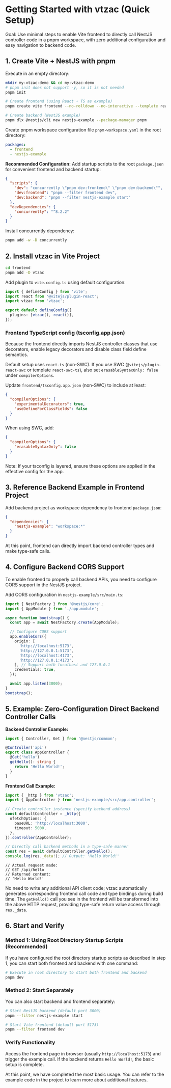 # Getting Started with vtzac (Quick Setup)

Goal: Use minimal steps to enable Vite frontend to directly call NestJS controller code in a pnpm workspace, with zero additional configuration and easy navigation to backend code.

## 1. Create Vite + NestJS with pnpm

Execute in an empty directory:

```bash
mkdir my-vtzac-demo && cd my-vtzac-demo
# pnpm init does not support -y, so it is not needed
pnpm init

# Create frontend (using React + TS as example)
pnpm create vite frontend --no-rolldown --no-interactive --template react-ts

# Create backend (NestJS example)
pnpm dlx @nestjs/cli new nestjs-example --package-manager pnpm
```

Create pnpm workspace configuration file `pnpm-workspace.yaml` in the root directory:

```yaml
packages:
  - frontend
  - nestjs-example
```

**Recommended Configuration:** Add startup scripts to the root `package.json` for convenient frontend and backend startup:

```json
{
  "scripts": {
    "dev": "concurrently \"pnpm dev:frontend\" \"pnpm dev:backend\"",
    "dev:frontend": "pnpm --filter frontend dev",
    "dev:backend": "pnpm --filter nestjs-example start"
  },
  "devDependencies": {
    "concurrently": "^8.2.2"
  }
}
```

Install concurrently dependency:

```bash
pnpm add -w -D concurrently
```

## 2. Install vtzac in Vite Project

```bash
cd frontend
pnpm add -D vtzac
```

Add plugin to `vite.config.ts` using default configuration:

```ts
import { defineConfig } from 'vite';
import react from '@vitejs/plugin-react';
import vtzac from 'vtzac';

export default defineConfig({
  plugins: [vtzac(), react()],
});
```

### Frontend TypeScript config (tsconfig.app.json)

Because the frontend directly imports NestJS controller classes that use decorators, enable legacy decorators and disable class field define semantics.

Default setup uses `react-ts` (non-SWC). If you use SWC (`@vitejs/plugin-react-swc` or template `react-swc-ts`), also set `erasableSyntaxOnly: false` under `compilerOptions`.

Update `frontend/tsconfig.app.json` (non-SWC) to include at least:

```json
{
  "compilerOptions": {
    "experimentalDecorators": true,
    "useDefineForClassFields": false
  }
}
```

When using SWC, add:

```json
{
  "compilerOptions": {
    "erasableSyntaxOnly": false
  }
}
```

Note: If your tsconfig is layered, ensure these options are applied in the effective config for the app.

## 3. Reference Backend Example in Frontend Project

Add backend project as workspace dependency to frontend `package.json`:

```json
{
  "dependencies": {
    "nestjs-example": "workspace:*"
  }
}
```

At this point, frontend can directly import backend controller types and make type-safe calls.

## 4. Configure Backend CORS Support

To enable frontend to properly call backend APIs, you need to configure CORS support in the NestJS project.

Add CORS configuration in `nestjs-example/src/main.ts`:

```ts
import { NestFactory } from '@nestjs/core';
import { AppModule } from './app.module';

async function bootstrap() {
  const app = await NestFactory.create(AppModule);

  // Configure CORS support
  app.enableCors({
    origin: [
      'http://localhost:5173',
      'http://127.0.0.1:5173',
      'http://localhost:4173',
      'http://127.0.0.1:4173',
    ], // Support both localhost and 127.0.0.1
    credentials: true,
  });

  await app.listen(3000);
}
bootstrap();
```

## 5. Example: Zero-Configuration Direct Backend Controller Calls

**Backend Controller Example:**

```ts
import { Controller, Get } from '@nestjs/common';

@Controller('api')
export class AppController {
  @Get('hello')
  getHello(): string {
    return 'Hello World!';
  }
}
```

**Frontend Call Example:**

```ts
import { _http } from 'vtzac';
import { AppController } from 'nestjs-example/src/app.controller';

// Create controller instance (specify backend address)
const defaultController = _http({
  ofetchOptions: {
    baseURL: 'http://localhost:3000',
    timeout: 5000,
  },
}).controller(AppController);

// Directly call backend methods in a type-safe manner
const res = await defaultController.getHello();
console.log(res._data!); // Output: 'Hello World!'
```

```
// Actual request made:
// GET /api/hello
// Returned content:
// 'Hello World!'
```

No need to write any additional API client code; vtzac automatically generates corresponding frontend call code and type bindings during build time. The `getHello()` call you see in the frontend will be transformed into the above HTTP request, providing type-safe return value access through `res._data`.

## 6. Start and Verify

### Method 1: Using Root Directory Startup Scripts (Recommended)

If you have configured the root directory startup scripts as described in step 1, you can start both frontend and backend with one command:

```bash
# Execute in root directory to start both frontend and backend
pnpm dev
```

### Method 2: Start Separately

You can also start backend and frontend separately:

```bash
# Start NestJS backend (default port 3000)
pnpm --filter nestjs-example start

# Start Vite frontend (default port 5173)
pnpm --filter frontend dev
```

### Verify Functionality

Access the frontend page in browser (usually `http://localhost:5173`) and trigger the example call. If the backend returns `Hello World!`, the basic setup is complete.

At this point, we have completed the most basic usage. You can refer to the example code in the project to learn more about additional features.
